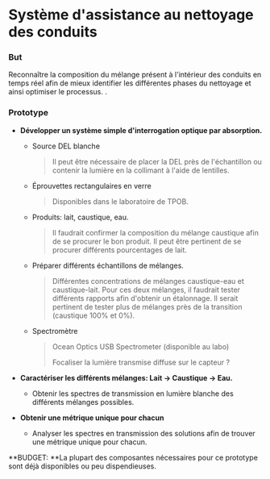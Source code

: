 # Système d'assistance au nettoyage des conduits

### But

Reconnaître la composition du mélange présent à l'intérieur des conduits en temps réel afin de mieux identifier les différentes phases du nettoyage et ainsi optimiser le processus. . 



### Prototype

- **Développer un système simple d'interrogation optique par absorption.**

  - Source DEL blanche

    > Il peut être nécessaire de placer la DEL près de l'échantillon ou contenir la lumière en la collimant à l'aide de lentilles.

  - Éprouvettes rectangulaires en verre

    > Disponibles dans le laboratoire de TPOB.

  - Produits: lait, caustique, eau.

    > Il faudrait confirmer la composition du mélange caustique afin de se procurer le bon produit. Il peut être pertinent de se procurer différents pourcentages de lait.

  - Préparer différents échantillons de mélanges. 

    > Différentes concentrations de mélanges caustique-eau et caustique-lait. Pour ces deux mélanges, il faudrait tester différents rapports afin d'obtenir un étalonnage. Il serait pertinent de tester plus de mélanges près de la transition (caustique 100% et 0%). 

  - Spectromètre

    > Ocean Optics USB Spectrometer (disponible au labo)
    >
    > Focaliser la lumière transmise diffuse sur le capteur ?

- **Caractériser les différents mélanges: Lait -> Caustique -> Eau.**

  - Obtenir les spectres de transmission en lumière blanche des différents mélanges possibles.

- **Obtenir une métrique unique pour chacun**

  - Analyser les spectres en transmission des solutions afin de trouver une métrique unique pour chacun. 



**BUDGET: **La plupart des composantes nécessaires pour ce prototype sont déjà disponibles ou peu dispendieuses.